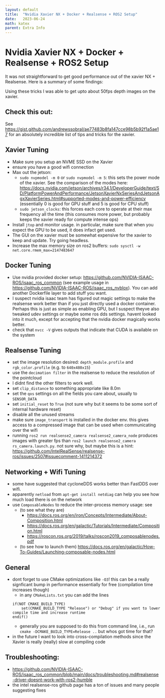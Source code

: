 ```yaml
---
layout: default
title:  "Nvidia Xavier NX + Docker + Realsense + ROS2 Setup"
date:   2023-06-24
math: katex
parent: Extra Info
---
```


# Nvidia Xavier NX + Docker + Realsense + ROS2 Setup

It was not straightforward to get good performance out of the xavier NX + Realsense. Here is a summary of some findings:

Using these tricks I was able to get upto about 50fps depth images on the xavier. 

## Check this out:
See https://gist.github.com/andrewssobral/ae77483b8fa147cce98b5b92f1a5ae17 for an absolutely incredible list of tips and tricks for the xavier.

## Xavier Tuning
- Make sure you setup an NVME SSD on the Xavier
- ensure you have a good wifi connection
- Max out the jetson:
    - `sudo nvpmodel -m 0` or `sudo nvpmodel -m 5`: this sets the power mode of the xavier.  See the comparison of the modes here: https://docs.nvidia.com/jetson/archives/r34.1/DeveloperGuide/text/SD/PlatformPowerAndPerformance/JetsonXavierNxSeriesAndJetsonAgxXavierSeries.html#supported-modes-and-power-efficiency (essentially 0 is good for GPU stuff and 5 is good for CPU stuff)
    - `sudo jetson_clocks`: this forces each core to operate at their max frequency all the time (this consumes more power, but probably keeps the xavier ready for compute intense ops)
- Install `jtop` and monitor usage. in particular, make sure that when you expect the GPU to be used, it does infact get used. 
- The GUI on the xavier must be somewhat expensive for the xavier to keep and update. Try going headless.  
- Increase the max memory size on ros2 buffers: `sudo sysctl -w net.core.rmem_max=2147483647`

## Docker Tuning
- Use nvidia provided docker setup: https://github.com/NVIDIA-ISAAC-ROS/isaac_ros_common (see example usage in https://github.com/NVIDIA-ISAAC-ROS/isaac_ros_nvblox). You can add another Dockerfile layer to add stuff you want.
- I suspect nvidia isaac team has figured out magic settings to make the realsense work better than if you just directly used a docker container. Perhaps this is just as simple as enabling GPU, but I suspect theyve also tweaked udev settings or maybe some ros dds settings. havent looked into it much, except for accepting that the nvidia docker magically works better.
- check that `nvcc -V` gives outputs that indicate that CUDA is available on the system

## Realsense Tuning
- set the image resolution desired: `depth_module.profile` and `rgb_color.profile` (e.g. to `640x480x15`)
- use the `decimation filter` in the realsense to reduce the resolution of the pointcloud
- I didnt find the other filters to work well.
- set `clip_distance` to something appropriate like 8.0m
- set the `qos` settings on all the fields you care about, usually to `SENSOR_DATA`
- set `initial_reset` to `True` (not sure why but it seems to be some sort of internal hardware reset)
- disable all the unused streams
- make sure `image_transport` is installed in the docker env. this gives access to a compressed image  that can be used when communicating over the wifi
- running `ros2 run realsense2_camera realsense2_camera_node` produces images with greater fps than `ros2 launch realsense2_camera rs_camera.launch.py`. not sure why, but maybe this is a hint: https://github.com/IntelRealSense/realsense-ros/issues/2507#issuecomment-1411214372

## Networking + Wifi Tuning
- some have suggested that cycloneDDS works better than FastDDS over wifi.
- apparently `netload` from `apt-get install netdiag` can help you see how much load there is on the network
- use `ComposableNodes` to reduce the inter-process memory usage: see
    - (to see what they are) 
      - https://docs.ros.org/en/iron/Concepts/Intermediate/About-Composition.html
      - https://docs.ros.org/en/galactic/Tutorials/Intermediate/Composition.html
      - https://roscon.ros.org/2019/talks/roscon2019_composablenodes.pdf
    - (to see how to launch them) https://docs.ros.org/en/galactic/How-To-Guides/Launching-composable-nodes.html

## General
- dont forget to use CMake optimizations like `-O3`! this can be a really signficant bump in performance essentially for free (compilation time increases though)
    - in any `CMakeLists.txt` you can add the lines
    ```
    if(NOT CMAKE_BUILD_TYPE)
        set(CMAKE_BUILD_TYPE "Release") or "Debug" if you want to lower compile time and increase runtime
    endif()
    ```
    - generally you are supposed to do this from command line, i.e., run `cmake -DCMAKE_BUILD_TYPE=Release ..` but whos got time for that?
- in the future I want to look into cross-compilation methods since the Xavier is really (really) slow at compiling code


## Troubleshooting:
- https://github.com/NVIDIA-ISAAC-ROS/isaac_ros_common/blob/main/docs/troubleshooting.md#realsense-driver-doesnt-work-with-ros2-humble
- the intel realsense-ros github page has a ton of issues and many people suggesting fixes